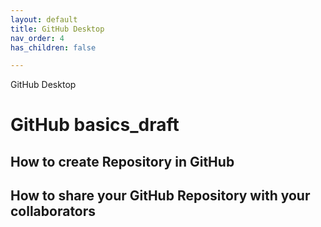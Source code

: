 ```yaml
---
layout: default
title: GitHub Desktop
nav_order: 4
has_children: false

---
```


GitHub Desktop

# GitHub basics_draft
## How to create Repository in GitHub
## How to share your GitHub Repository with your collaborators

